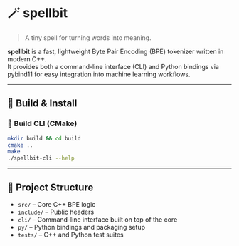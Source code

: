# 🪄 spellbit

> A tiny spell for turning words into meaning.

**spellbit** is a fast, lightweight Byte Pair Encoding (BPE) tokenizer written in modern C++.  
It provides both a command-line interface (CLI) and Python bindings via pybind11 for easy integration into machine learning workflows.

---

## 🚀 Build & Install

### 🧩 Build CLI (CMake)

```bash
mkdir build && cd build
cmake ..
make
./spellbit-cli --help
```

---

## 🧱 Project Structure

- `src/` – Core C++ BPE logic
- `include/` – Public headers
- `cli/` – Command-line interface built on top of the core
- `py/` – Python bindings and packaging setup
- `tests/` – C++ and Python test suites



